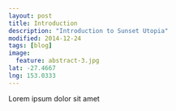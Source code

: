 ```yaml
---
layout: post
title: Introduction
description: "Introduction to Sunset Utopia"
modified: 2014-12-24
tags: [blog]
image:
  feature: abstract-3.jpg
lat: -27.4667
lng: 153.0333
---
```


Lorem ipsum dolor sit amet
